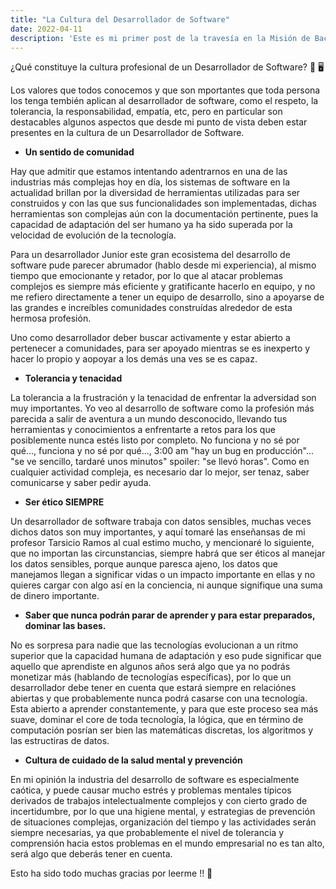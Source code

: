 ```yaml
---
title: "La Cultura del Desarrollador de Software"
date: 2022-04-11
description: 'Este es mi primer post de la travesía en la Misión de Backend con Node JS de Launch X'
---
```


¿Qué constituye la cultura profesional de un Desarrollador de Software?  🤔 🖥️

Los valores que todos conocemos y que son mportantes que toda persona los tenga tembién aplican al desarrollador de software,
como el respeto, la tolerancia, la responsabilidad, empatía, etc, pero en particular son destacables algunos aspectos que 
desde mi punto de vista deben estar presentes en la cultura de un Desarrollador de Software.

- **Un sentido de comunidad**

Hay que admitir que estamos intentando adentrarnos en una de las industrias más complejas hoy en día, los sistemas de software 
en la actualidad brillan por la diversidad de herramientas utilizadas para ser construidos y con las que sus funcionalidades
son implementadas, dichas herramientas son complejas aún con la documentación pertinente, pues la capacidad de adaptación del 
ser humano ya ha sido superada por la velocidad de evolución de la tecnología.

Para un desarrollador Junior este gran ecosistema del desarrollo de software pude parecer abrumador (hablo desde mi experiencia),
al mismo tiempo que emocionante y retador, por lo que al atacar problemas complejos es siempre más eficiente y gratificante hacerlo
en equipo, y no me refiero directamente a tener un equipo de desarrollo, sino a apoyarse de las grandes e increíbles comunidades
construídas alrededor de esta hermosa profesión.

Uno como desarrollador deber buscar activamente y estar abierto a pertenecer a comunidades, para ser apoyado mientras se es inexperto 
y hacer lo propio y aopoyar a los demás una ves se es capaz.

- **Tolerancia y tenacidad**

La tolerancia a la frustración y la tenacidad de enfrentar la adversidad son muy importantes. Yo veo al desarrollo de software 
como la profesión más parecida a salir de aventura a un mundo desconocido, llevando tus herramientas y conocimientos a enfrentarte
a retos para los que posiblemente nunca estés listo por completo. No funciona y no sé por qué..., funciona y no sé por qué...,
3:00 am "hay un bug en producción"... "se ve sencillo, tardaré unos minutos" spoiler: "se llevó horas". Como en cualquier actividad
compleja, es necesario dar lo mejor, ser tenaz, saber comunicarse y saber pedir ayuda.

- **Ser ético SIEMPRE**

Un desarrollador de software trabaja con datos sensibles, muchas veces dichos datos son muy importantes, y aquí tomaré las enseñansas 
de mi profesor Tarsicio Ramos al cual estimo mucho, y mencionaré lo siguiente, que no importan las circunstancias, siempre habrá que ser
éticos al manejar los datos sensibles, porque aunque paresca ajeno, los datos que manejamos llegan a significar vidas o un impacto
importante en ellas y no quieres cargar con algo así en la conciencia, ni aunque signifique una suma de dinero importante.

- **Saber que nunca podrán parar de aprender y para estar preparados, dominar las bases.**

No es sorpresa para nadie que las tecnologías evolucionan a un ritmo superior que la capacidad humana de adaptación y eso
pude significar que aquello que aprendiste en algunos años será algo que ya no podrás monetizar más (hablando de tecnologías específicas),
por lo que un desarrollador debe tener en cuenta que estará siempre en relaciónes abiertas y que probablemente nunca podrá casarse con una
tecnología. Esta abierto a aprender constantemente, y para que este proceso sea más suave, dominar el core de toda tecnología, la lógica,
que en término de computación posrían ser bien las matemáticas discretas, los algoritmos y las estructiras de datos.

- **Cultura de cuidado de la salud mental y prevención**

En mi opinión la industria del desarrollo de software es especialmente caótica, y puede causar mucho estrés y problemas mentales
típicos derivados de trabajos intelectualmente complejos y con cierto grado de incertidumbre, por lo que una higiene mental, 
y estrategias de prevención de situaciones complejas, organización del tiempo y las actividades serán siempre necesarias, ya que
probablemente el nivel de tolerancia y comprensión hacia estos problemas en el mundo empresarial no es tan alto, será algo que 
deberás tener en cuenta.


Esto ha sido todo muchas gracias por leerme !! 🤗








